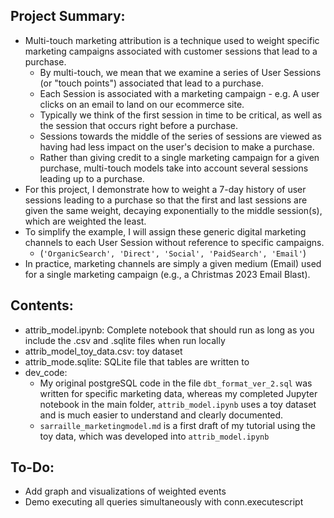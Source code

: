 ## Project Summary:
- Multi-touch marketing attribution is a technique used to weight specific marketing campaigns associated with customer sessions that lead to a purchase.
    - By multi-touch, we mean that we examine a series of User Sessions (or "touch points") associated that lead to a purchase.
    - Each Session is associated with a marketing campaign - e.g. A user clicks on an email to land on our ecommerce site.
    - Typically we think of the first session in time to be critical, as well as the session that occurs right before a purchase.
    - Sessions towards the middle of the series of sessions are viewed as having had less impact on the user's decision to make a purchase.
    - Rather than giving credit to a single marketing campaign for a given purchase, multi-touch models take into account several sessions leading up to a purchase.
- For this project, I demonstrate how to weight a 7-day history of user sessions leading to a purchase so that the first and last sessions are given the same weight, decaying exponentially to the middle session(s), which are weighted the least.
- To simplify the example, I will assign these generic digital marketing channels to each User Session without reference to specific campaigns.
    - (`'OrganicSearch', 'Direct', 'Social', 'PaidSearch', 'Email'`)
- In practice, marketing channels are simply a given medium (Email) used for a single marketing campaign (e.g., a Christmas 2023 Email Blast).

## Contents:
- attrib_model.ipynb: Complete notebook that should run as long as you include the .csv and .sqlite files when run locally
- attrib_model_toy_data.csv: toy dataset
- attrib_mode.sqlite: SQLite file that tables are written to
- dev_code: 
  - My original postgreSQL code in the file `dbt_format_ver_2.sql` was written for specific marketing data, whereas my completed Jupyter notebook in the main folder, `attrib_model.ipynb` uses a toy dataset and is much easier to understand and clearly documented.
  - `sarraille_marketingmodel.md` is a first draft of my tutorial using the toy data, which was developed into `attrib_model.ipynb`

## To-Do:
- Add graph and visualizations of weighted events
- Demo executing all queries simultaneously with conn.executescript